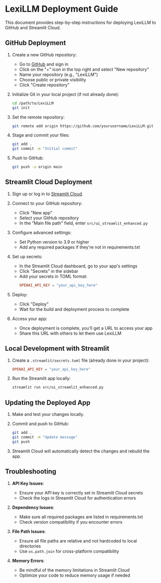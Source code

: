 # LexiLLM Deployment Guide

This document provides step-by-step instructions for deploying LexiLLM to GitHub and Streamlit Cloud.

## GitHub Deployment

1. Create a new GitHub repository:
   - Go to [GitHub](https://github.com/) and sign in
   - Click on the "+" icon in the top right and select "New repository"
   - Name your repository (e.g., "LexiLLM")
   - Choose public or private visibility
   - Click "Create repository"

2. Initialize Git in your local project (if not already done):
   ```bash
   cd /path/to/LexiLLM
   git init
   ```

3. Set the remote repository:
   ```bash
   git remote add origin https://github.com/yourusername/LexiLLM.git
   ```

4. Stage and commit your files:
   ```bash
   git add .
   git commit -m "Initial commit"
   ```

5. Push to GitHub:
   ```bash
   git push -u origin main
   ```

## Streamlit Cloud Deployment

1. Sign up or log in to [Streamlit Cloud](https://streamlit.io/cloud).

2. Connect to your GitHub repository:
   - Click "New app"
   - Select your GitHub repository
   - In the "Main file path" field, enter `src/ui_streamlit_enhanced.py`

3. Configure advanced settings:
   - Set Python version to 3.9 or higher
   - Add any required packages if they're not in requirements.txt

4. Set up secrets:
   - In the Streamlit Cloud dashboard, go to your app's settings
   - Click "Secrets" in the sidebar
   - Add your secrets in TOML format:
     ```toml
     OPENAI_API_KEY = "your_api_key_here"
     ```

5. Deploy:
   - Click "Deploy"
   - Wait for the build and deployment process to complete

6. Access your app:
   - Once deployment is complete, you'll get a URL to access your app
   - Share this URL with others to let them use LexiLLM

## Local Development with Streamlit

1. Create a `.streamlit/secrets.toml` file (already done in your project):
   ```toml
   OPENAI_API_KEY = "your_api_key_here"
   ```

2. Run the Streamlit app locally:
   ```bash
   streamlit run src/ui_streamlit_enhanced.py
   ```

## Updating the Deployed App

1. Make and test your changes locally.

2. Commit and push to GitHub:
   ```bash
   git add .
   git commit -m "Update message"
   git push
   ```

3. Streamlit Cloud will automatically detect the changes and rebuild the app.

## Troubleshooting

1. **API Key Issues**:
   - Ensure your API key is correctly set in Streamlit Cloud secrets
   - Check the logs in Streamlit Cloud for authentication errors

2. **Dependency Issues**:
   - Make sure all required packages are listed in requirements.txt
   - Check version compatibility if you encounter errors

3. **File Path Issues**:
   - Ensure all file paths are relative and not hardcoded to local directories
   - Use `os.path.join` for cross-platform compatibility

4. **Memory Errors**:
   - Be mindful of the memory limitations in Streamlit Cloud
   - Optimize your code to reduce memory usage if needed
